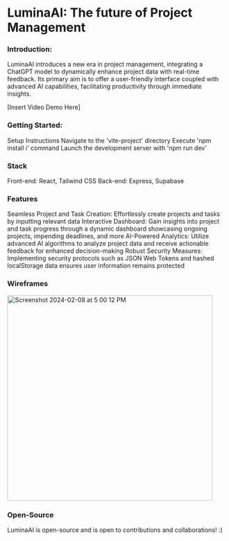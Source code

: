 # LuminaAI: The future of Project Management

### Introduction:
LuminaAI introduces a new era in project management, integrating a ChatGPT model to dynamically enhance project data with real-time feedback. Its primary aim is to offer a user-friendly interface coupled with advanced AI capabilities, facilitating productivity through immediate insights.

[Insert Video Demo Here]

### Getting Started:
Setup Instructions
  Navigate to the 'vite-project' directory
  Execute 'npm install i' command
  Launch the development server with 'npm run dev'

### Stack
Front-end: React, Tailwind CSS
Back-end: Express, Supabase

### Features
Seamless Project and Task Creation: Effortlessly create projects and tasks by inputting relevant data
Interactive Dashboard: Gain insights into project and task progress through a dynamic dashboard showcasing ongoing projects, impending deadlines, and more
AI-Powered Analytics: Utilize advanced AI algorithms to analyze project data and receive actionable feedback for enhanced decision-making
Robust Security Measures: Implementing security protocols such as JSON Web Tokens and hashed localStorage data ensures user information remains protected

### Wireframes
<img width="473" alt="Screenshot 2024-02-08 at 5 00 12 PM" src="https://github.com/Ethanqg0/LuminaAI/assets/106004563/60b068bf-9a4a-4f94-9db2-3486d2a8b580">

### Open-Source
LuminaAI is open-source and is open to contributions and collaborations! :)
